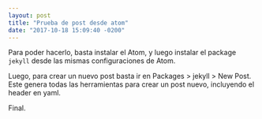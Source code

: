 ```yaml
---
layout: post
title: "Prueba de post desde atom"
date: "2017-10-18 15:09:40 -0200"
---
```


Para poder hacerlo, basta instalar el Atom, y luego instalar el package `jekyll`
desde las mismas configuraciones de Atom.

Luego, para crear un nuevo post basta ir en Packages > jekyll > New Post.
Este genera todas las herramientas para crear un post nuevo, incluyendo el header en yaml.

Final.
